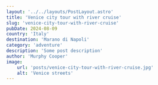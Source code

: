 ```yaml
---
layout: '../../layouts/PostLayout.astro'
title: 'Venice city tour with river cruise'
slug: 'venice-city-tour-with-river-cruise'
pubDate: 2024-08-09
country: 'Italy'
destination: 'Marano di Napoli'
category: 'adventure'
description: 'Some post description'
author: 'Murphy Cooper'
image:
    url: 'posts/venice-city-tour-with-river-cruise.jpg'
    alt: 'Venice streets'
---
```

